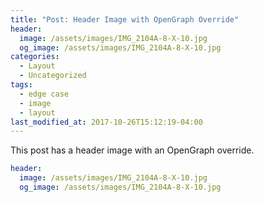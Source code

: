 ```yaml
---
title: "Post: Header Image with OpenGraph Override"
header:
  image: /assets/images/IMG_2104A-8-X-10.jpg
  og_image: /assets/images/IMG_2104A-8-X-10.jpg
categories:
  - Layout
  - Uncategorized
tags:
  - edge case
  - image
  - layout
last_modified_at: 2017-10-26T15:12:19-04:00
---
```


This post has a header image with an OpenGraph override.

```yaml
header:
  image: /assets/images/IMG_2104A-8-X-10.jpg
  og_image: /assets/images/IMG_2104A-8-X-10.jpg
```